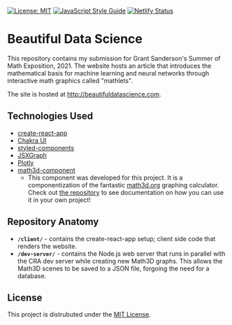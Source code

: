 [![License: MIT](https://img.shields.io/badge/License-MIT-blueviolet.svg)](https://opensource.org/licenses/MIT)
[![JavaScript Style Guide](https://img.shields.io/badge/code_style-standard-brightgreen.svg)](https://standardjs.com)
[![Netlify Status](https://api.netlify.com/api/v1/badges/9ee03cfe-e34f-4508-acef-dab05f549055/deploy-status)](https://app.netlify.com/sites/some2021/deploys)

# Beautiful Data Science
This repository contains my submission for Grant Sanderson's Summer of Math Exposition, 2021. The website hosts an article that introduces the mathematical basis for machine learning and neural networks through interactive math graphics called "mathlets".

The site is hosted at http://beautifuldatascience.com.

## Technologies Used
* [create-react-app](https://create-react-app.dev/)
* [Chakra UI](https://chakra-ui.com/)
* [styled-components](https://styled-components.com/)
* [JSXGraph](https://github.com/sswatson/jsxgraph-react-js)
* [Plotly](https://plotly.com/javascript/react/)
* [math3d-component](https://github.com/ecuber/math3d-component/tree/master/client)
  * This component was developed for this project. It is a componentization of the fantastic [math3d.org](https://www.math3d.org/) graphing calculator. Check out [the repository](https://github.com/ecuber/math3d-component/tree/master/client) to see documentation on how you can use it in your own project!

## Repository Anatomy
* <b>`/client/`</b> - contains the create-react-app setup; client side code that renders the website.
* <b>`/dev-server/`</b> - contains the Node.js web server that runs in parallel with the CRA dev server while creating new Math3D graphs. This allows the Math3D scenes to be saved to a JSON file, forgoing the need for a database.

## License
This project is distrubuted under the [MIT License](https://choosealicense.com/licenses/mit/).
